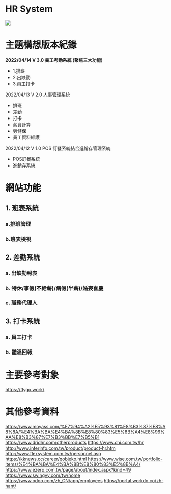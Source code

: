 # HR System

![](https://i.imgur.com/PMm8XQZ.png)

# 主題構想版本紀錄

**2022/04/14 V 3.0 員工考勤系統 (聚焦三大功能)**
- 1.排班
- 2.出缺勤
- 3.員工打卡

2022/04/13 V 2.0 人事管理系統
- 排班
- 差勤
- 打卡
- 薪資計算
- 勞健保
- 員工資料維護

2022/04/12 V 1.0 POS 訂餐系統結合進銷存管理系統
- POS訂餐系統
- 進銷存系統

# 網站功能

## 1. 班表系統

### a.排班管理

### b.班表檢視

## 2. 差勤系統

### a. 出缺勤報表

### b. 特休/事假(不給薪)/病假(半薪)/婚喪喜慶

### c. 職務代理人

## 3. 打卡系統

### a. 員工打卡

### b. 體溫回報

# 主要參考對象

https://flygo.work/

# 其他參考資料

https://www.moyass.com/%E7%94%A2%E5%93%81%E8%B3%87%E8%A8%8A/%E4%BA%BA%E4%BA%8B%E8%80%83%E5%8B%A4%E8%96%AA%E8%B3%87%E7%B3%BB%E7%B5%B1
https://www.dridhr.com/otherproducts
https://www.chi.com.tw/hr
http://www.interinfo.com.tw/product/product-hr.htm
http://www.flexsystem.com.tw/personnel.asp
https://kknews.cc/career/qobjeko.html
https://www.wise.com.tw/portfolio-items/%E4%BA%BA%E4%BA%8B%E8%80%83%E5%8B%A4/
https://www.ezerp.com.tw/page/about/index.aspx?kind=49
https://www.swingvy.com/tw/home
https://www.odoo.com/zh_CN/app/employees
https://portal.workdo.co/zh-hant/
